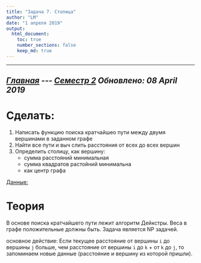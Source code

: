 ```yaml
---
title: "Задача 7. Столица"
author: "LM"
date: "1 апреля 2019"
output: 
  html_document:
    toc: true
    number_sections: false
    keep_md: true
---
```

----------------------
*[Главная](http://leonovmx.github.io/info/index.html) --- [Семестр 2](./index/html)*
*Обновлено: 08 April 2019*
----------------------

# Сделать:

1) Написать функцию поиска кратчайшео пути между двумя вершинами в заданном графе
2) Найти все пути и выч слить расстояния от всех до всех вершин
3) Определить столицу, как вершину:
    - сумма расстояний минимальная
    - сумма квадратов растойний минимальна
    - как центр графа
    
[Данные:](https://github.com/leonovmx/info/blob/gh-pages/s2/shatl_graph.RData?raw=true)

# Теория 

В основе поиска кратчайшего пути лежит алгоритм Дейкстры. 
Веса в графе положительные должны быть. Задача является NP задачей. 

основное действие: Если текущее расстояние от вершины `i` до вершины `j` 
больше, чем расстояние от вершины `i` до `k` + от `k` до `j`, то запоминаем новые данные (расстояние и вершину из которой пришли).
